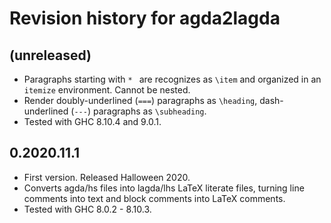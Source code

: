 # Revision history for agda2lagda

## (unreleased)

* Paragraphs starting with `* ` are recognizes as `\item` and
  organized in an `itemize` environment.  Cannot be nested.
* Render doubly-underlined (`===`) paragraphs as `\heading`,
  dash-underlined (`---`) paragraphs as `\subheading`.
* Tested with GHC 8.10.4 and 9.0.1.

## 0.2020.11.1

* First version. Released Halloween 2020.
* Converts agda/hs files into lagda/lhs LaTeX literate files,
  turning line comments into text and block comments into
  LaTeX comments.
* Tested with GHC 8.0.2 - 8.10.3.
